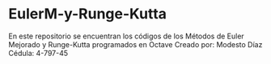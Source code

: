# EulerM-y-Runge-Kutta
En este repositorio se encuentran los códigos de los Métodos de Euler Mejorado y Runge-Kutta programados en Octave
Creado por: Modesto Díaz 
Cédula: 4-797-45
